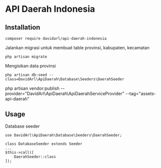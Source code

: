 # API Daerah Indonesia

## Installation
```
composer require davidarl/api-daerah-indonesia
```

Jalankan migrasi untuk membuat table provinsi, kabupaten, kecamatan
```
php artisan migrate
```
Mengisikan data provinsi
```
php artisan db:seed --class=DavidArl\ApiDaerah\Database\Seeders\DaerahSeeder
```
php artisan vendor:publish --provider="DavidArl\ApiDaerah\ApiDaerahServiceProvider" --tag="assets-api-daerah"

## Usage
Database seeder 
```
use DavidArl\ApiDaerah\Database\Seeders\DaerahSeeder;

class DatabaseSeeder extends Seeder
...
$this->call([
    DaerahSeeder::class
]);
```